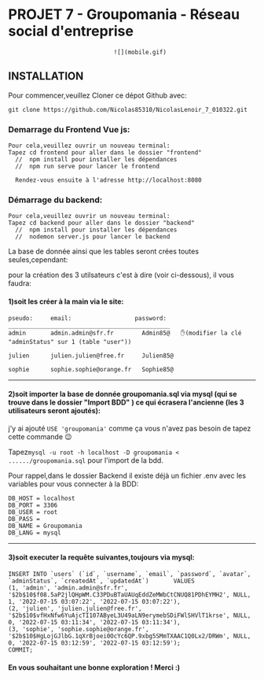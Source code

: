 # PROJET 7 - Groupomania - Réseau social d'entreprise

                                  ![](mobile.gif)

## INSTALLATION


Pour commencer,veuillez Cloner ce dépot Github avec:
 
```git clone https://github.com/Nicolas85310/NicolasLenoir_7_010322.git```


### Demarrage du Frontend Vue js:

    Pour cela,veuillez ouvrir un nouveau terminal:
    Tapez cd frontend pour aller dans le dossier "frontend"
      //  npm install pour installer les dépendances
      //  npm run serve pour lancer le frontend

      Rendez-vous ensuite à l'adresse http://localhost:8080

### Démarrage du backend:
 
    Pour cela,veuillez ouvrir un nouveau terminal:
    Tapez cd backend pour aller dans le dossier "backend"
      //  npm install pour installer les dépendances
      //  nodemon server.js pour lancer le backend

La base de donnée ainsi que les tables seront crées toutes seules,cependant:

pour la création des 3 utilsateurs c'est à dire (voir ci-dessous), il vous faudra:

#### 1)soit les créer à la main via le site:
```
pseudo:	    email:	                password:
______________________________________________
admin 	    admin.admin@sfr.fr 	      Admin85@   ✋(modifier la clé "adminStatus" sur 1 (table "user"))
 	
julien 	    julien.julien@free.fr     Julien85@

sophie 	    sophie.sophie@orange.fr   Sophie85@

```
-----------------------------------------------
#### 2)soit importer la base de donnée groupomania.sql via mysql (qui se trouve dans le dossier "Import BDD" ) ce qui écrasera l'ancienne (les 3 utilisateurs seront ajoutés):
j'y ai ajouté ```USE 'groupomania'``` comme ça vous n'avez pas besoin de tapez cette commande 😉

Tapez```mysql -u root -h localhost -D groupomania < ....../groupomania.sql``` pour l'import de la bdd.

Pour rappel,dans le dossier Backend il existe déjà un fichier .env avec les variables pour vous connecter à la BDD:
```
DB_HOST = localhost
DB_PORT = 3306
DB_USER = root
DB_PASS = 
DB_NAME = Groupomania
DB_LANG = mysql

```
-------------------------------------------------------------
#### 3)soit executer la requête suivantes,toujours via mysql:

```
INSERT INTO `users` (`id`, `username`, `email`, `password`, `avatar`, `adminStatus`, `createdAt`, `updatedAt`)       VALUES
(1, 'admin', 'admin.admin@sfr.fr', '$2b$10$f08.5aP2jlQHpWM.C33PDuBTaUAUqEddZeMWbCtCNUQ81PDhEYMH2', NULL, 1, '2022-07-15 03:07:22', '2022-07-15 03:07:22'),
(2, 'julien', 'julien.julien@free.fr', '$2b$10$vfHxNfw6YuAjcTI107AByeL3U49aLN9erymebSDiFWlSHVlT1krse', NULL, 0, '2022-07-15 03:11:34', '2022-07-15 03:11:34'),
(3, 'sophie', 'sophie.sophie@orange.fr', '$2b$10$HgLojGJlbG.1qXrBjoei0OcYc6QP.9xbg5SMmTXAAC1Q0Lx2/DRWm', NULL, 0, '2022-07-15 03:12:59', '2022-07-15 03:12:59');
COMMIT;

```

#### En vous souhaitant une bonne exploration ! Merci :)